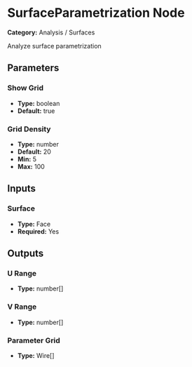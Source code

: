 
# SurfaceParametrization Node

**Category:** Analysis / Surfaces

Analyze surface parametrization

## Parameters


### Show Grid
- **Type:** boolean
- **Default:** true





### Grid Density
- **Type:** number
- **Default:** 20
- **Min:** 5
- **Max:** 100



## Inputs


### Surface
- **Type:** Face
- **Required:** Yes



## Outputs


### U Range
- **Type:** number[]



### V Range
- **Type:** number[]



### Parameter Grid
- **Type:** Wire[]




